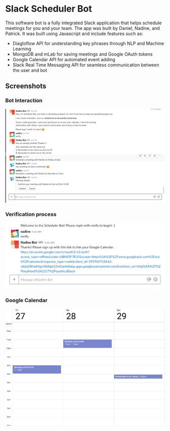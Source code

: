 # Slack Scheduler Bot

This software bot is a fully integrated Slack application that helps schedule meetings for you and your team. The app was built by Daniel, Nadine, and Patrick. It was built using Javascript and include features such as:

- Diagloflow API for understanding key phrases through NLP and Machine Learning
- MongoDB and mLab for saving meetings and Google OAuth tokens
- Google Calendar API for automated event adding
- Slack Real Time Messaging API for seamless communication between the user and bot


## Screenshots

### Bot Interaction
![alt text](Screenshots/1.png )
### Verification process
![alt text](Screenshots/2.png )
### Google Calendar
![alt text](Screenshots/3.png )
